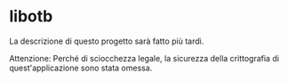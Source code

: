 libotb
======
La descrizione di questo progetto sarà fatto più tardì.

Attenzione: Perché di sciocchezza legale, la sicurezza della crittografia di quest'applicazione sono stata omessa.
